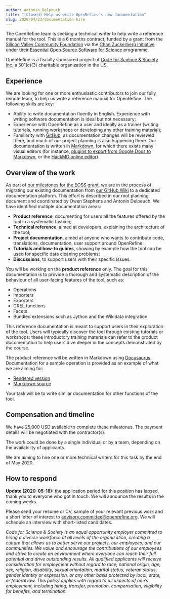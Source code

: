 ```yaml
---
author: Antonin Delpeuch
title: "[Closed] Help us write OpenRefine's new documentation"
slug: 2020/04/23/documentation-hire
---
```


The OpenRefine team is seeking a technical writer to help write a reference manual for the tool. This is a 6 months contract, funded by a grant from the [Silicon Valley Community Foundation](https://www.siliconvalleycf.org/) via the [Chan Zuckerberg Initiative](https://chanzuckerberg.com/) under their [Essential Open Source Software for Science](https://chanzuckerberg.com/eoss/proposals/) programme.
<!--truncate-->
OpenRefine is a fiscally sponsored project of [Code for Science & Society Inc](https://codeforscience.org/), a 501\(c\)(3) charitable organization in the US.

## Experience

We are looking for one or more enthusiastic contributors to join our fully remote team, to help us write a reference manual for OpenRefine. The following skills are key:
* Ability to write documentation fluently in English. Experience with writing software documentation is ideal but not necessary;
* Experience with OpenRefine as a user and ideally as a trainer (writing tutorials, running workshops or developing any other training material);
* Familiarity with [GitHub](https://github.com), as documentation changes will be reviewed there, and much of our project planning is also happening there. Our documentation is written in [Markdown](https://guides.github.com/features/mastering-markdown/), for which there exists many visual editors (for instance, [plugins to export from Google Docs to Markdown](https://gsuite.google.com/marketplace/app/docs_to_markdown/700168918607), or the [HackMD online editor](https://hackmd.io/)).

## Overview of the work

As part of [our milestones for the EOSS grant](/uploads/czi-eoss-proposal.pdf), we are in the process of migrating our existing documentation from [our GitHub Wiki](https://github.com/OpenRefine/OpenRefine/wiki) to a dedicated documentation platform. This effort is described in our root planning document and coordinated by Owen Stephens and Antonin Delpeuch. We have identified multiple documentation areas:
* **Product reference**, documenting for users all the features offered by the tool in a systematic fashion;
* **Technical reference**, aimed at developers, explaining the architecture of the tool;
* **Project documentation**, aimed at anyone who wants to contribute code, translations, documentation, user support around OpenRefine;
* **Tutorials and how-to guides**, showing by example how the tool can be used for specific data cleaning problems;
* **Discussions**, to support users with their specific issues.

You will be working on the **product reference** only. The goal for this documentation is to provide a thorough and systematic description of the behaviour of all user-facing features of the tool, such as:
* Operations
* Importers
* Exporters
* GREL functions
* Facets
* Bundled extensions such as Jython and the Wikidata integration

This reference documentation is meant to support users in their exploration of the tool. Users will typically discover the tool through existing tutorials or workshops: these introductory training materials can refer to the product documentation to help users dive deeper in the concepts demonstrated by the course.

The product reference will be written in Markdown using [Docusaurus](https://docusaurus.io/). Documentation for a sample operation is provided as an example of what we are aiming for:

* [Rendered version](https://docs.openrefine.org/operations/key_value_columnize.html)
* [Markdown source](https://github.com/OpenRefine/OpenRefine/blob/master/docs/src/operations/key_value_columnize.md)

Your task will be to write similar documentation for other functions of the tool.

## Compensation and timeline

We have 25,000 USD available to complete these milestones. The payment details will be negotiated with the contractor(s).

The work could be done by a single individual or by a team, depending on the availability of applicants.

We are aiming to hire one or more technical writers for this task by the end of May 2020.

## How to respond

**Update (2020-05-18):** the application period for this position has lapsed, thank you to everyone who got in touch. We will announce the results in the coming weeks.

Please send your resume or CV, sample of your relevant previous work and a short letter of interest to advisory.committee@openrefine.org. We will schedule an interview with short-listed candidates.

*Code for Science & Society is an equal opportunity employer committed to hiring a diverse workforce at all levels of the organization, creating a culture that allows us to better serve our projects, our employees, and our communities. We value and encourage the contributions of our employees and strive to create an environment where everyone can reach their full potential and drive outstanding results. All qualified applicants will receive consideration for employment without regard to race, national origin, age, sex, religion, disability, sexual orientation, marital status, veteran status, gender identity or expression, or any other basis protected by local, state, or federal law. This policy applies with regard to all aspects of one’s employment, including hiring, transfer, promotion, compensation, eligibility for benefits, and termination.*

